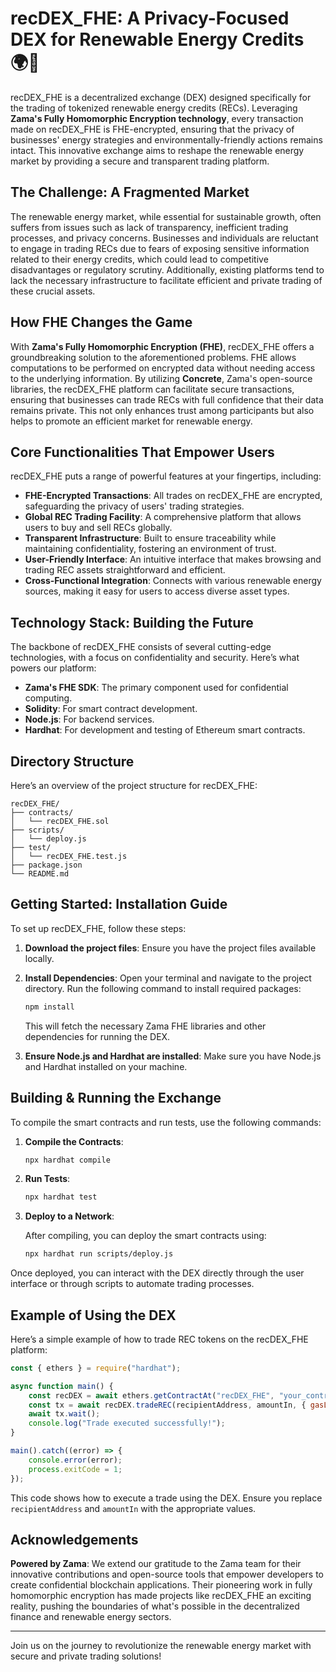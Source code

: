 
# recDEX_FHE: A Privacy-Focused DEX for Renewable Energy Credits 🌍💚

recDEX_FHE is a decentralized exchange (DEX) designed specifically for the trading of tokenized renewable energy credits (RECs). Leveraging **Zama's Fully Homomorphic Encryption technology**, every transaction made on recDEX_FHE is FHE-encrypted, ensuring that the privacy of businesses' energy strategies and environmentally-friendly actions remains intact. This innovative exchange aims to reshape the renewable energy market by providing a secure and transparent trading platform.

## The Challenge: A Fragmented Market

The renewable energy market, while essential for sustainable growth, often suffers from issues such as lack of transparency, inefficient trading processes, and privacy concerns. Businesses and individuals are reluctant to engage in trading RECs due to fears of exposing sensitive information related to their energy credits, which could lead to competitive disadvantages or regulatory scrutiny. Additionally, existing platforms tend to lack the necessary infrastructure to facilitate efficient and private trading of these crucial assets.

## How FHE Changes the Game

With **Zama's Fully Homomorphic Encryption (FHE)**, recDEX_FHE offers a groundbreaking solution to the aforementioned problems. FHE allows computations to be performed on encrypted data without needing access to the underlying information. By utilizing **Concrete**, Zama's open-source libraries, the recDEX_FHE platform can facilitate secure transactions, ensuring that businesses can trade RECs with full confidence that their data remains private. This not only enhances trust among participants but also helps to promote an efficient market for renewable energy.

## Core Functionalities That Empower Users

recDEX_FHE puts a range of powerful features at your fingertips, including:

- **FHE-Encrypted Transactions**: All trades on recDEX_FHE are encrypted, safeguarding the privacy of users' trading strategies.
- **Global REC Trading Facility**: A comprehensive platform that allows users to buy and sell RECs globally.
- **Transparent Infrastructure**: Built to ensure traceability while maintaining confidentiality, fostering an environment of trust.
- **User-Friendly Interface**: An intuitive interface that makes browsing and trading REC assets straightforward and efficient.
- **Cross-Functional Integration**: Connects with various renewable energy sources, making it easy for users to access diverse asset types.

## Technology Stack: Building the Future

The backbone of recDEX_FHE consists of several cutting-edge technologies, with a focus on confidentiality and security. Here’s what powers our platform:

- **Zama's FHE SDK**: The primary component used for confidential computing.
- **Solidity**: For smart contract development.
- **Node.js**: For backend services.
- **Hardhat**: For development and testing of Ethereum smart contracts.

## Directory Structure

Here’s an overview of the project structure for recDEX_FHE:

```
recDEX_FHE/
├── contracts/
│   └── recDEX_FHE.sol
├── scripts/
│   └── deploy.js
├── test/
│   └── recDEX_FHE.test.js
├── package.json
└── README.md
```

## Getting Started: Installation Guide

To set up recDEX_FHE, follow these steps:

1. **Download the project files**: Ensure you have the project files available locally.
2. **Install Dependencies**: Open your terminal and navigate to the project directory. Run the following command to install required packages:

    ```bash
    npm install
    ```

   This will fetch the necessary Zama FHE libraries and other dependencies for running the DEX.

3. **Ensure Node.js and Hardhat are installed**: Make sure you have Node.js and Hardhat installed on your machine.

## Building & Running the Exchange

To compile the smart contracts and run tests, use the following commands:

1. **Compile the Contracts**:
   
   ```bash
   npx hardhat compile
   ```

2. **Run Tests**:
   
   ```bash
   npx hardhat test
   ```

3. **Deploy to a Network**:
   
   After compiling, you can deploy the smart contracts using:

   ```bash
   npx hardhat run scripts/deploy.js
   ```

Once deployed, you can interact with the DEX directly through the user interface or through scripts to automate trading processes. 

## Example of Using the DEX

Here’s a simple example of how to trade REC tokens on the recDEX_FHE platform:

```javascript
const { ethers } = require("hardhat");

async function main() {
    const recDEX = await ethers.getContractAt("recDEX_FHE", "your_contract_address");
    const tx = await recDEX.tradeREC(recipientAddress, amountIn, { gasLimit: 500000 });
    await tx.wait();
    console.log("Trade executed successfully!");
}

main().catch((error) => {
    console.error(error);
    process.exitCode = 1;
});
```

This code shows how to execute a trade using the DEX. Ensure you replace `recipientAddress` and `amountIn` with the appropriate values.

## Acknowledgements

**Powered by Zama**: We extend our gratitude to the Zama team for their innovative contributions and open-source tools that empower developers to create confidential blockchain applications. Their pioneering work in fully homomorphic encryption has made projects like recDEX_FHE an exciting reality, pushing the boundaries of what's possible in the decentralized finance and renewable energy sectors.

---

Join us on the journey to revolutionize the renewable energy market with secure and private trading solutions!
```
